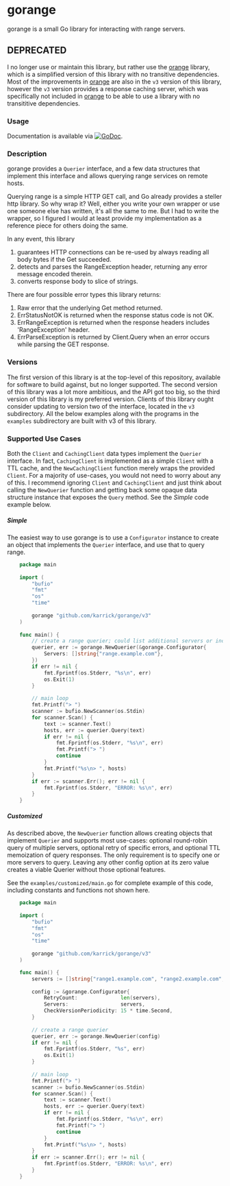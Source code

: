 # gorange

gorange is a small Go library for interacting with range servers.

## DEPRECATED

I no longer use or maintain this library, but rather use the
[orange](https://github.com/karrick/orange) library, which is a
simplified version of this library with no transitive dependencies.
Most of the improvements in
[orange](https://github.com/karrick/orange) are also in the `v3`
version of this library, however the `v3` version provides a response
caching server, which was specifically not included in
[orange](https://github.com/karrick/orange) to be able to use a
library with no transititive dependencies.

### Usage

Documentation is available via
[![GoDoc](https://godoc.org/github.com/karrick/gorange?status.svg)](https://godoc.org/github.com/karrick/gorange).

### Description

gorange provides a `Querier` interface, and a few data structures that
implement this interface and allows querying range services on remote
hosts.

Querying range is a simple HTTP GET call, and Go already provides a
steller http library. So why wrap it? Well, either you write your own
wrapper or use one someone else has written, it's all the same to
me. But I had to write the wrapper, so I figured I would at least
provide my implementation as a reference piece for others doing the
same.

In any event, this library

1. guarantees HTTP connections can be re-used by always reading all
   body bytes if the Get succeeded.
1. detects and parses the RangeException header, returning any error
   message encoded therein.
1. converts response body to slice of strings.

There are four possible error types this library returns:

1. Raw error that the underlying Get method returned.
1. ErrStatusNotOK is returned when the response status code is not OK.
1. ErrRangeException is returned when the response headers includes
   'RangeException' header.
1. ErrParseException is returned by Client.Query when an error occurs
   while parsing the GET response.

### Versions

The first version of this library is at the top-level of this
repository, available for software to build against, but no longer
supported.  The second version of this library was a lot more
ambitious, and the API got too big, so the third version of this
library is my preferred version.  Clients of this library ought
consider updating to version two of the interface, located in the `v3`
subdirectory. All the below examples along with the programs in the
`examples` subdirectory are built with v3 of this library.

### Supported Use Cases

Both the `Client` and `CachingClient` data types implement the
`Querier` interface. In fact, `CachingClient` is implemented as a
simple `Client` with a TTL cache, and the `NewCachingClient` function
merely wraps the provided `Client`. For a majority of use-cases, you
would not need to worry about any of this. I recommend ignoring
`Client` and `CachingClient` and just think about calling the
`NewQuerier` function and getting back some opaque data structure
instance that exposes the `Query` method. See the _Simple_ code
example below.

##### Simple

The easiest way to use gorange is to use a `Configurator` instance to
create an object that implements the `Querier` interface, and use that
to query range.

```Go
    package main
    
    import (
    	"bufio"
    	"fmt"
    	"os"
    	"time"
    
    	gorange "github.com/karrick/gorange/v3"
    )
    
    func main() {
    	// create a range querier; could list additional servers or include other options as well
    	querier, err := gorange.NewQuerier(&gorange.Configurator{
    		Servers: []string{"range.example.com"},
    	})
    	if err != nil {
    		fmt.Fprintf(os.Stderr, "%s\n", err)
    		os.Exit(1)
    	}
    
    	// main loop
    	fmt.Printf("> ")
    	scanner := bufio.NewScanner(os.Stdin)
    	for scanner.Scan() {
    		text := scanner.Text()
    		hosts, err := querier.Query(text)
    		if err != nil {
    			fmt.Fprintf(os.Stderr, "%s\n", err)
    			fmt.Printf("> ")
    			continue
    		}
    		fmt.Printf("%s\n> ", hosts)
    	}
    	if err := scanner.Err(); err != nil {
    		fmt.Fprintf(os.Stderr, "ERROR: %s\n", err)
    	}
    }
```

##### Customized

As described above, the `NewQuerier` function allows creating objects
that implement `Querier` and supports most use-cases: optional
round-robin query of multiple servers, optional retry of specific
errors, and optional TTL memoization of query responses. The only
requirement is to specify one or more servers to query. Leaving any
other config option at its zero value creates a viable Querier without
those optional features.

See the `examples/customized/main.go` for complete example of this
code, including constants and functions not shown here.

```Go
    package main
    
    import (
    	"bufio"
    	"fmt"
    	"os"
    	"time"
    
    	gorange "github.com/karrick/gorange/v3"
    )

    func main() {
    	servers := []string{"range1.example.com", "range2.example.com", "range3.example.com"}
    
    	config := &gorange.Configurator{
    		RetryCount:              len(servers),
    		Servers:                 servers,
    		CheckVersionPeriodicity: 15 * time.Second,
    	}
    
    	// create a range querier
    	querier, err := gorange.NewQuerier(config)
    	if err != nil {
    		fmt.Fprintf(os.Stderr, "%s", err)
    		os.Exit(1)
    	}
    
    	// main loop
    	fmt.Printf("> ")
    	scanner := bufio.NewScanner(os.Stdin)
    	for scanner.Scan() {
    		text := scanner.Text()
    		hosts, err := querier.Query(text)
    		if err != nil {
    			fmt.Fprintf(os.Stderr, "%s\n", err)
    			fmt.Printf("> ")
    			continue
    		}
    		fmt.Printf("%s\n> ", hosts)
    	}
    	if err := scanner.Err(); err != nil {
    		fmt.Fprintf(os.Stderr, "ERROR: %s\n", err)
    	}
    }
```
